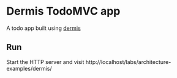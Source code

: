 # Dermis TodoMVC app

A todo app built using [dermis](https://github.com/wearefractal/dermis)


## Run

Start the HTTP server and visit http://localhost/labs/architecture-examples/dermis/